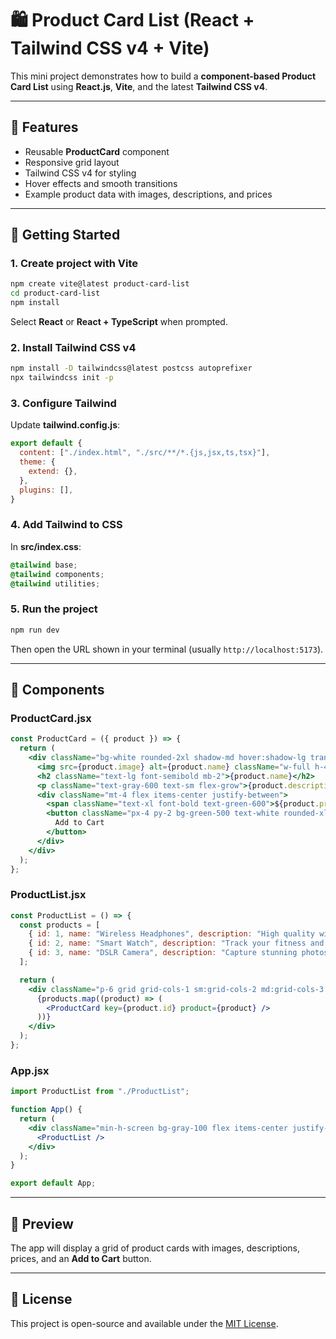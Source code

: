 # 🛍️ Product Card List (React + Tailwind CSS v4 + Vite)

This mini project demonstrates how to build a **component-based Product Card List** using **React.js**, **Vite**, and the latest **Tailwind CSS v4**.

---

## 📌 Features

* Reusable **ProductCard** component
* Responsive grid layout
* Tailwind CSS v4 for styling
* Hover effects and smooth transitions
* Example product data with images, descriptions, and prices

---

## 🚀 Getting Started

### 1. Create project with Vite

```bash
npm create vite@latest product-card-list
cd product-card-list
npm install
```

Select **React** or **React + TypeScript** when prompted.

### 2. Install Tailwind CSS v4

```bash
npm install -D tailwindcss@latest postcss autoprefixer
npx tailwindcss init -p
```

### 3. Configure Tailwind

Update **tailwind.config.js**:

```js
export default {
  content: ["./index.html", "./src/**/*.{js,jsx,ts,tsx}"],
  theme: {
    extend: {},
  },
  plugins: [],
}
```

### 4. Add Tailwind to CSS

In **src/index.css**:

```css
@tailwind base;
@tailwind components;
@tailwind utilities;
```

### 5. Run the project

```bash
npm run dev
```

Then open the URL shown in your terminal (usually `http://localhost:5173`).

---

## 🧩 Components

### ProductCard.jsx

```jsx
const ProductCard = ({ product }) => {
  return (
    <div className="bg-white rounded-2xl shadow-md hover:shadow-lg transition p-4 flex flex-col">
      <img src={product.image} alt={product.name} className="w-full h-48 object-cover rounded-xl mb-4" />
      <h2 className="text-lg font-semibold mb-2">{product.name}</h2>
      <p className="text-gray-600 text-sm flex-grow">{product.description}</p>
      <div className="mt-4 flex items-center justify-between">
        <span className="text-xl font-bold text-green-600">${product.price}</span>
        <button className="px-4 py-2 bg-green-500 text-white rounded-xl hover:bg-green-600 transition">
          Add to Cart
        </button>
      </div>
    </div>
  );
};
```

### ProductList.jsx

```jsx
const ProductList = () => {
  const products = [
    { id: 1, name: "Wireless Headphones", description: "High quality wireless headphones with noise cancellation.", price: 99.99, image: "https://images.unsplash.com/photo-1518444022878-5b3a229e2ad1?w=400" },
    { id: 2, name: "Smart Watch", description: "Track your fitness and stay connected on the go.", price: 149.99, image: "https://images.unsplash.com/photo-1606813908530-9b4c0a76fd9a?w=400" },
    { id: 3, name: "DSLR Camera", description: "Capture stunning photos with this professional camera.", price: 499.99, image: "https://images.unsplash.com/photo-1526170375885-4d8ecf77b99f?w=400" }
  ];

  return (
    <div className="p-6 grid grid-cols-1 sm:grid-cols-2 md:grid-cols-3 gap-6">
      {products.map((product) => (
        <ProductCard key={product.id} product={product} />
      ))}
    </div>
  );
};
```

### App.jsx

```jsx
import ProductList from "./ProductList";

function App() {
  return (
    <div className="min-h-screen bg-gray-100 flex items-center justify-center">
      <ProductList />
    </div>
  );
}

export default App;
```

---

## 🎨 Preview

The app will display a grid of product cards with images, descriptions, prices, and an **Add to Cart** button.

---

## 📜 License

This project is open-source and available under the [MIT License](LICENSE).
